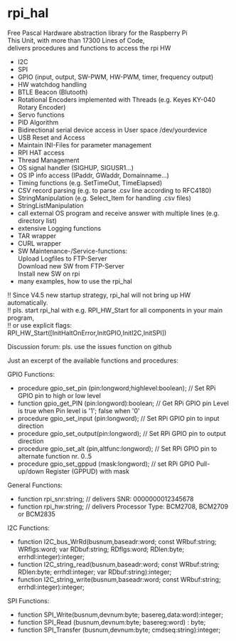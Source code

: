 # rpi_hal
Free Pascal Hardware abstraction library for the Raspberry Pi</br>
This Unit, with more than 17300 Lines of Code,</br>
delivers procedures and functions to access the rpi HW</br>

- I2C
- SPI
- GPIO (input, output, SW-PWM, HW-PWM, timer, frequency output)
- HW watchdog handling
- BTLE Beacon (Blutooth)
- Rotational Encoders implemented with Threads (e.g. Keyes KY-040 Rotary Encoder)
- Servo functions
- PID Algorithm
- Bidirectional serial device access in User space /dev/yourdevice 
- USB Reset and Access
- Maintain INI-Files for parameter management
- RPI HAT access
- Thread Management
- OS signal handler (SIGHUP, SIGUSR1...)
- OS IP info access (IPaddr, GWaddr, Domainname...)
- Timing functions  (e.g. SetTimeOut, TimeElapsed)
- CSV record parsing (e.g. to parse .csv line according to RFC4180)
- StringManipulation (e.g. Select_Item for handling .csv files)
- StringListManipulation
- call external OS program and receive answer with multiple lines (e.g. directory list)
- extensive Logging functions
- TAR wrapper
- CURL wrapper 
- SW Maintenance-/Service-functions:</br>
  Upload Logfiles to FTP-Server</br>
  Download new SW from FTP-Server</br>
  Install new SW on rpi
- many examples, how to use the rpi_hal 
  
!! Since V4.5 new startup strategy, rpi_hal will not bring up HW automatically.</br>
!! pls. start rpi_hal with e.g. RPI_HW_Start for all components in your main program,</br>
!! or use explicit flags: RPI_HW_Start([InitHaltOnError,InitGPIO,InitI2C,InitSPI])</br>

Discussion forum: pls. use the issues function on github 

Just an excerpt of the available functions and procedures:

GPIO Functions:
- procedure gpio_set_pin (pin:longword;highlevel:boolean); // Set RPi GPIO pin to high or low level
- function  gpio_get_PIN (pin:longword):boolean; // Get RPi GPIO pin Level is true when Pin level is '1'; false when '0'
- procedure gpio_set_input (pin:longword); // Set RPi GPIO pin to input direction
- procedure gpio_set_output(pin:longword); // Set RPi GPIO pin to output direction
- procedure gpio_set_alt (pin,altfunc:longword); // Set RPi GPIO pin to alternate function nr. 0..5
- procedure gpio_set_gppud (mask:longword); // set RPi GPIO Pull-up/down Register (GPPUD) with mask

General Functions:
- function rpi_snr:string; // delivers SNR: 0000000012345678
- function rpi_hw:string;  // delivers Processor Type: BCM2708, BCM2709 or BCM2835

I2C Functions:
- function I2C_bus_WrRd(busnum,baseadr:word; const WRbuf:string; WRflgs:word; var RDbuf:string; RDflgs:word; RDlen:byte; errhdl:integer):integer;
- function I2C_string_read(busnum,baseadr:word; const WRbuf:string; RDlen:byte; errhdl:integer; var RDbuf:string):integer;
- function I2C_string_write(busnum,baseadr:word; const WRbuf:string; errhdl:integer):integer; 

SPI Functions:
- function SPI_Write(busnum,devnum:byte; basereg,data:word):integer;
- function SPI_Read (busnum,devnum:byte; basereg:word) : byte;
- function SPI_Transfer (busnum,devnum:byte; cmdseq:string):integer;


